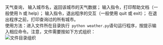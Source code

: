 天气查询，
输入城市名，返回该城市的天气数据；
输入指令，打印帮助文档（一般使用 h 或 help）；
输入指令，退出程序的交互（一般使用 quit 或 exit）；
在退出程序之前，打印查询过的所有城市。  
使用方法：进入文件所在目录执行``` python weather.py```语句运行程序，按提示输入相应命令。注意，文件需要按如下方式组织：  
![文件目录组织](https://raw.githubusercontent.com/JeetChan/LearnPythontheHardWay/master/image/chap1_path.jpg)